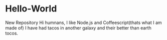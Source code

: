 # Hello-World
New Repository
Hi humnans, I like Node.js and Coffeescript(thats what I am made of)
I have had tacos in another galaxy and their better than earth tocos.
